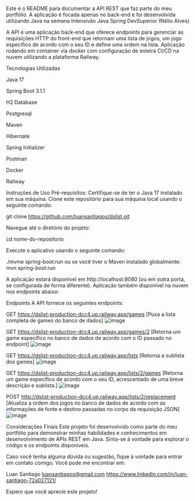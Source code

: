Este é o README para documentar a API REST que faz parte do meu portfólio. A aplicação é focada apenas no back-end e
foi desenvolvida utilizando Java na semana Intensivão Java Spring DevSuperior (Nélio Alves)

A API é uma aplicação back-end que oferece endpoints para gerenciar as requisições HTTP do front-end que retornam uma lista de jogos, um jogo específico de acordo
com o seu ID e define uma ordem na lista. Aplicação rodando em container via docker com configuração de esteira CI/CD na nuvem utilizando a plataforma Railway.

Tecnologias Utilizadas

Java 17

Spring Boot 3.1.1

H2 Database

Postgresql

Maven

Hibernate

Spring Initializer

Postman

Docker

Railway

Instruções de Uso
Pré-requisitos: Certifique-se de ter o Java 17 instalado em sua máquina.
Clone este repositório para sua máquina local usando o seguinte comando:

git clone https://github.com/luansantiagos/dslist.git

Navegue até o diretório do projeto:

cd nome-do-repositorio

Execute o aplicativo usando o seguinte comando:

./mvnw spring-boot:run
ou se você tiver o Maven instalado globalmente:
mvn spring-boot:run

A aplicação estará disponível em http://localhost:8080 (ou em outra porta, se configurada de forma diferente).
Aplicação também disponível na nuvem nos endpoints abaixo:

Endpoints
A API fornece os seguintes endpoints:

GET https://dslist-production-dcc4.up.railway.app/games [Puxa a lista completa de games do banco de dados]
![image](https://github.com/Luansantiagos/dslist/assets/95258692/03be1a5f-4715-4682-83c2-a83861cf4b06)

GET https://dslist-production-dcc4.up.railway.app/games/2 [Retorna um game específico no banco de dados de acordo com o ID passado no endpoint]
![image](https://github.com/Luansantiagos/dslist/assets/95258692/7737e589-ab9c-44a6-9a93-fe072c2d126e)

GET https://dslist-production-dcc4.up.railway.app/lists [Retorna a sublista dos games]
![image](https://github.com/Luansantiagos/dslist/assets/95258692/3dbf157d-156d-43fb-a8d6-7b9662fc9760)

GET https://dslist-production-dcc4.up.railway.app/lists/2/games [Retorna um game específico de acordo com o seu ID, acrescentado de uma breve descrição e sublista.]
![image](https://github.com/Luansantiagos/dslist/assets/95258692/b85da051-f21e-413a-87ca-f14070065167)

POST http://dslist-production-dcc4.up.railway.app/lists/2/replacement [Atualiza a ordem dos jogos no banco de dados de acordo com as informações de fonte e destino passadas
no corpo da requisição JSON]
![image](https://github.com/Luansantiagos/dslist/assets/95258692/7a844c65-3110-4509-8783-efc52a56a19e)

Considerações Finais
Este projeto foi desenvolvido como parte do meu portfólio para demonstrar minhas habilidades e conhecimentos em desenvolvimento de APIs REST em Java.
Sinta-se à vontade para explorar o código e os endpoints disponíveis.

Caso você tenha alguma dúvida ou sugestão, fique à vontade para entrar em contato comigo. Você pode me encontrar em:

Luan Santiago
luansantiagos@gmail.com
https://www.linkedin.com/in/luan-santiago-72a027121/

Espero que você aprecie este projeto!









